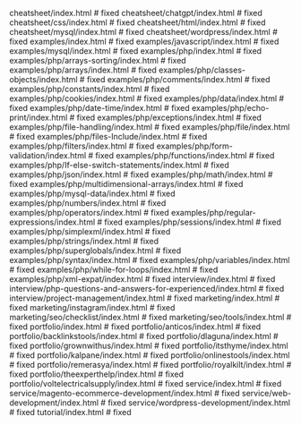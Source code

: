 cheatsheet/index.html # fixed
cheatsheet/chatgpt/index.html # fixed
cheatsheet/css/index.html # fixed
cheatsheet/html/index.html # fixed
cheatsheet/mysql/index.html # fixed
cheatsheet/wordpress/index.html # fixed
examples/index.html # fixed
examples/javascript/index.html # fixed
examples/mysql/index.html # fixed
examples/php/index.html # fixed
examples/php/arrays-sorting/index.html # fixed
examples/php/arrays/index.html # fixed
examples/php/classes-objects/index.html # fixed
examples/php/comments/index.html # fixed
examples/php/constants/index.html # fixed
examples/php/cookies/index.html # fixed
examples/php/data/index.html # fixed
examples/php/date-time/index.html # fixed
examples/php/echo-print/index.html # fixed
examples/php/exceptions/index.html # fixed
examples/php/file-handling/index.html # fixed
examples/php/file/index.html # fixed
examples/php/files-Include/index.html # fixed
examples/php/filters/index.html # fixed
examples/php/form-validation/index.html # fixed
examples/php/functions/index.html # fixed
examples/php/If-else-switch-statements/index.html # fixed
examples/php/json/index.html # fixed
examples/php/math/index.html # fixed
examples/php/multidimensional-arrays/index.html # fixed
examples/php/mysql-data/index.html # fixed
examples/php/numbers/index.html # fixed
examples/php/operators/index.html # fixed
examples/php/regular-expressions/index.html # fixed
examples/php/sessions/index.html # fixed
examples/php/simplexml/index.html # fixed
examples/php/strings/index.html # fixed
examples/php/superglobals/index.html # fixed
examples/php/syntax/index.html # fixed
examples/php/variables/index.html # fixed
examples/php/while-for-loops/index.html # fixed
examples/php/xml-expat/index.html # fixed
interview/index.html # fixed
interview/php-questions-and-answers-for-experienced/index.html # fixed
interview/project-management/index.html # fixed
marketing/index.html # fixed
marketing/instagram/index.html # fixed
marketing/seo/checklist/index.html # fixed
marketing/seo/tools/index.html # fixed
portfolio/index.html # fixed
portfolio/anticos/index.html # fixed
portfolio/backlinkstools/index.html # fixed
portfolio/dlaguna/index.html # fixed
portfolio/grownwithus/index.html # fixed
portfolio/itsthyme/index.html # fixed
portfolio/kalpane/index.html # fixed
portfolio/onlinestools/index.html # fixed
portfolio/remerasya/index.html # fixed
portfolio/royalkilt/index.html # fixed
portfolio/theexperthelp/index.html # fixed
portfolio/voltelectricalsupply/index.html # fixed
service/index.html # fixed
service/magento-ecommerce-development/index.html # fixed
service/web-development/index.html # fixed
service/wordpress-development/index.html # fixed
tutorial/index.html # fixed
